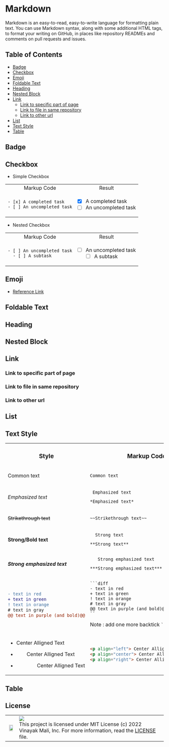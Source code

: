 <h1>Markdown</h1>
Markdown is an easy-to-read, easy-to-write language for formatting plain text. You can use Markdown syntax, along with some additional HTML tags, to format your writing on GitHub, in places like repository READMEs and comments on pull requests and issues.

<h2>Table of Contents</h2>

- [Badge](#badge)
- [Checkbox](#checkbox)
- [Emoji](#emoji)
- [Foldable Text](#foldable-text)
- [Heading](#heading)
- [Nested Block](#nested-block)
- [Link](#link)
  - [Link to specific part of page](#link-to-specific-part-of-page)
  - [Link to file in same repository](#link-to-file-in-same-repository)
  - [Link to other url](#link-to-other-url)
- [List](#list)
- [Text Style](#text-style)
- [Table](#table)



## Badge

## Checkbox

<table>

<tr>

* Simple Checkbox
</tr>

<tr>
<td align="center"> Markup Code</td> 
<td align="center"> Result </td>
</tr>

<tr>
<td> 

```markup
- [x] A completed task
- [ ] An uncompleted task
```

</td>

<td>

- [x] A completed task
- [ ] An uncompleted task

</td>
</tr>

</table>


<table>

<tr>

* Nested Checkbox
</tr>

<tr>
<td align="center"> Markup Code</td> 
<td align="center"> Result </td>
</tr>

<tr>
<td> 

```markup
- [ ] An uncompleted task
  - [ ] A subtask
```

</td>

<td>

- [ ] An uncompleted task
  - [ ] A subtask

</td>
</tr>

</table>


## Emoji
* [Reference Link](https://www.webfx.com/tools/emoji-cheat-sheet/)

## Foldable Text

## Heading

## Nested Block

## Link

### Link to specific part of page

### Link to file in same repository

### Link to other url

## List

## Text Style

<table>

<tr>
<td align="center"> <h3>Style</h3> </td>
<td align="center"> <h3>Markup Code</h3> </td> 
</tr>

<tr>
<td>

Common text
</td>
<td> 

```markup
Common text
```
</td>
</tr>

<tr>
<td>

_Emphasized text_
</td>
<td> 

```markup
_Emphasized text_
```
```markup
*Emphasized text*
```
</td>
</tr>

<tr>
<td>

~~Strikethrough text~~
</td>
<td> 

```markup
~~Strikethrough text~~
```
</td>
</tr>

<tr>
<td>

__Strong/Bold text__
</td>
<td> 

```markup
__Strong text__
```
```markup
**Strong text**
```
</td>
</tr>

<tr>
<td>

___Strong emphasized text___
</td>
<td> 

```markup
___Strong emphasized text___
```
```markup
***Strong emphasized text***
```
</td>
</tr>

<tr>
<td>

```diff
- text in red
+ text in green
! text in orange
# text in gray
@@ text in purple (and bold)@@
```
</td>
<td> 

```markup
```diff
- text in red
+ text in green
! text in orange
# text in gray
@@ text in purple (and bold)@@
``
```
Note : add one more backtick `` ` `` at end
</td>
</tr>

<tr>
<td>

* <p align="left"> Center Alligned Text </p>
* <p align="center"> Center Alligned Text </p>
* <p align="right"> Center Alligned Text </p>
</td>
<td> 

```html
<p align="left"> Center Alligned Text </p>
<p align="center"> Center Alligned Text </p>
<p align="right"> Center Alligned Text </p>
```
</td>
</tr>

</table>

## Table


## License

| | |
| ---- | ------------------------------------ |
| <p align="center"> <img src="https://user-images.githubusercontent.com/66154908/175827109-a9f2f54a-f63e-4e07-bd83-a1f760246b56.png" width="80%"></img> | ![](https://img.shields.io/badge/License-MIT-yellow.svg?style=flat-square) <br> This project is licensed under MIT License (c) 2022 Vinayak Mali, Inc. For more information, read the [LICENSE](LICENSE) file.  <img width=2300/> |
   

